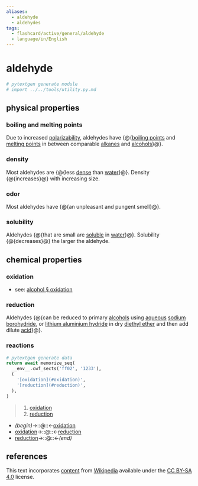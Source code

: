 ```yaml
---
aliases:
  - aldehyde
  - aldehydes
tags:
  - flashcard/active/general/aldehyde
  - language/in/English
---
```


# aldehyde

```Python
# pytextgen generate module
# import ../../tools/utility.py.md
```

## physical properties

### boiling and melting points

Due to increased [polarizability](polarizability.md), aldehydes have {@{[boiling points](boiling%20point.md) and [melting points](melting%20point.md) in between comparable [alkanes](alkane.md) and [alcohols](alcohol.md)}@}. <!--SR:!2025-12-08,623,270-->

### density

Most aldehydes are {@{less [dense](density.md) than [water](water.md)}@}. Density {@{increases}@} with increasing size. <!--SR:!2025-12-27,697,310!2028-07-17,1349,310-->

### odor

Most aldehydes have {@{an unpleasant and pungent smell}@}. <!--SR:!2025-09-12,507,230-->

### solubility

Aldehydes {@{that are small are [soluble](solubility.md) in [water](water.md)}@}. Solubility {@{decreases}@} the larger the aldehyde. <!--SR:!2027-05-12,1077,330!2027-04-06,1051,330-->

## chemical properties

### oxidation

- see: [alcohol § oxidation](alcohol.md#oxidation)

### reduction

Aldehydes {@{can be reduced to primary [alcohols](alcohol.md) using [aqueous](aqueous%20solution.md) [sodium borohydride](sodium%20borohydride.md), or [lithium aluminium hydride](lithium%20aluminium%20hydride.md) in dry [diethyl ether](diethyl%20ether.md) and then add dilute [acid](acid.md)}@}. <!--SR:!2025-04-14,458,261-->

### reactions

```Python
# pytextgen generate data
return await memorize_seq(
  __env__.cwf_sects('ff02', '1233'),
  (
    '[oxidation](#oxidation)',
    '[reduction](#reduction)',
  ),
)
```

<!--pytextgen generate section="ff02"--><!-- The following content is generated at 2024-03-07T10:21:21.024126+08:00. Any edits will be overridden! -->

> 1. [oxidation](#oxidation)
> 2. [reduction](#reduction)

<!--/pytextgen-->

<!--pytextgen generate section="1233"--><!-- The following content is generated at 2024-01-04T20:17:51.381884+08:00. Any edits will be overridden! -->

- _(begin)_→::@::←[oxidation](#oxidation) <!--SR:!2026-03-22,763,321!2027-10-16,1199,341-->
- [oxidation](#oxidation)→::@::←[reduction](#reduction) <!--SR:!2028-01-04,1261,341!2028-01-08,1264,341-->
- [reduction](#reduction)→::@::←_(end)_ <!--SR:!2027-12-30,1257,341!2025-04-03,496,301-->

<!--/pytextgen-->

## references

This text incorporates [content](https://en.wikipedia.org/wiki/aldehyde) from [Wikipedia](Wikipedia.md) available under the [CC BY-SA 4.0](https://creativecommons.org/licenses/by-sa/4.0/) license.
